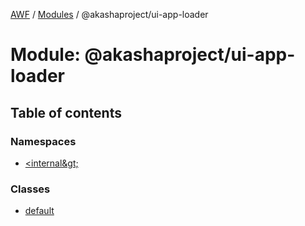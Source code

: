 [AWF](../README.md) / [Modules](../modules.md) / @akashaproject/ui-app-loader

# Module: @akashaproject/ui-app-loader

## Table of contents

### Namespaces

- [&lt;internal\&gt;](akashaproject_ui_app_loader._internal_.md)

### Classes

- [default](../classes/akashaproject_ui_app_loader.default.md)
